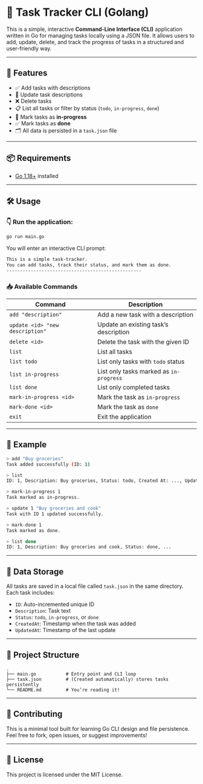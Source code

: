 
# 🧾 Task Tracker CLI (Golang)

This is a simple, interactive **Command-Line Interface (CLI)** application written in Go for managing tasks locally using a JSON file. It allows users to add, update, delete, and track the progress of tasks in a structured and user-friendly way.

---

## 🚀 Features

- ✅ Add tasks with descriptions
- 🔄 Update task descriptions
- ❌ Delete tasks
- 📋 List all tasks or filter by status (`todo`, `in-progress`, `done`)
- 🔁 Mark tasks as **in-progress**
- ✅ Mark tasks as **done**
- 🗂️ All data is persisted in a `task.json` file

---

## 📦 Requirements

- [Go 1.18+](https://golang.org/dl/) installed

---

## 🛠 Usage

### 👇 Run the application:

```bash
go run main.go
```

You will enter an interactive CLI prompt:

```bash
This is a simple task-tracker.
You can add tasks, track their status, and mark them as done.
--------------------------------------------------
```

### 📥 Available Commands

| Command                           | Description                                     |
|----------------------------------|-------------------------------------------------|
| `add "description"`              | Add a new task with a description               |
| `update <id> "new description"`  | Update an existing task’s description           |
| `delete <id>`                    | Delete the task with the given ID               |
| `list`                           | List all tasks                                  |
| `list todo`                      | List only tasks with `todo` status              |
| `list in-progress`              | List only tasks marked as `in-progress`         |
| `list done`                      | List only completed tasks                       |
| `mark-in-progress <id>`         | Mark the task as `in-progress`                  |
| `mark-done <id>`                | Mark the task as `done`                         |
| `exit`                           | Exit the application                            |

---

## 🧠 Example

```bash
> add "Buy groceries"
Task added successfully (ID: 1)

> list
ID: 1, Description: Buy groceries, Status: todo, Created At: ..., Updated At: ...

> mark-in-progress 1
Task marked as in-progress.

> update 1 "Buy groceries and cook"
Task with ID 1 updated successfully.

> mark-done 1
Task marked as done.

> list done
ID: 1, Description: Buy groceries and cook, Status: done, ...
```

---

## 💾 Data Storage

All tasks are saved in a local file called `task.json` in the same directory. Each task includes:

- `ID`: Auto-incremented unique ID
- `Description`: Task text
- `Status`: `todo`, `in-progress`, or `done`
- `CreatedAt`: Timestamp when the task was added
- `UpdatedAt`: Timestamp of the last update

---

## 📂 Project Structure

```
.
├── main.go           # Entry point and CLI loop
├── task.json         # (Created automatically) stores tasks persistently
└── README.md         # You’re reading it!
```

---

## 🤝 Contributing

This is a minimal tool built for learning Go CLI design and file persistence. Feel free to fork, open issues, or suggest improvements!

---

## 📃 License

This project is licensed under the MIT License.
